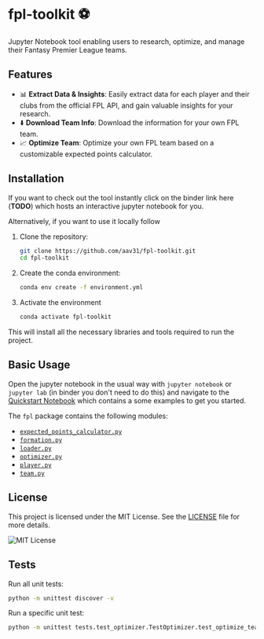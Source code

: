 # fpl-toolkit ⚽

Jupyter Notebook tool enabling users to research, optimize, and manage their Fantasy Premier League teams.

## Features

- 📊 **Extract Data & Insights**: Easily extract data for each player and their clubs from the official FPL API, and gain valuable insights for your research.
- ⬇️ **Download Team Info**: Download the information for your own FPL team.
- 📈 **Optimize Team**: Optimize your own FPL team based on a customizable expected points calculator.



## Installation

If you want to check out the tool instantly click on the binder link here (**TODO**) which hosts an interactive jupyter notebook for you.  

Alternatively, if you want to use it locally follow

1. Clone the repository:
   ```bash
   git clone https://github.com/aav31/fpl-toolkit.git
   cd fpl-toolkit
   ```
2. Create the conda environment:
   ```bash
   conda env create -f environment.yml
   ```
3. Activate the environment
   ```bash
   conda activate fpl-toolkit
   ```

This will install all the necessary libraries and tools required to run the project.

## Basic Usage
Open the jupyter notebook in the usual way with `jupyter notebook` or `jupyter lab` (in binder you don't need to do this) and navigate to the [Quickstart Notebook](./quickstart.ipynb) which contains a some examples to get you started.

The `fpl` package contains the following modules:
- [`expected_points_calculator.py`](./fpl/expected_points_calculator.py)
- [`formation.py`](./fpl/formation.py)
- [`loader.py`](./fpl/loader.py)
- [`optimizer.py`](./fpl/optimizer.py)
- [`player.py`](./fpl/player.py)
- [`team.py`](./fpl/team.py)


## License

This project is licensed under the MIT License. See the [LICENSE](LICENSE) file for more details.

![MIT License](https://img.shields.io/badge/License-MIT-yellow.svg)


## Tests
Run all unit tests:
```bash
python -m unittest discover -v
```
Run a specific unit test:
```bash
python -m unittest tests.test_optimizer.TestOptimizer.test_optimize_team
```
